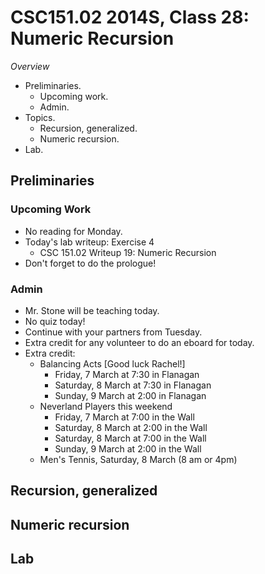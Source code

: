 CSC151.02 2014S, Class 28: Numeric Recursion
============================================

_Overview_

* Preliminaries.
    * Upcoming work.
    * Admin.
* Topics.
    * Recursion, generalized.
    * Numeric recursion.
* Lab.

Preliminaries
-------------

### Upcoming Work

* No reading for Monday.
* Today's lab writeup: Exercise 4
    * CSC 151.02 Writeup 19: Numeric Recursion
* Don't forget to do the prologue!

### Admin

* Mr. Stone will be teaching today.
* No quiz today!
* Continue with your partners from Tuesday.
* Extra credit for any volunteer to do an eboard for today.  
* Extra credit: 
    * Balancing Acts [Good luck Rachel!]
        * Friday, 7 March at 7:30 in Flanagan
        * Saturday, 8 March at 7:30 in Flanagan
        * Sunday, 9 March at 2:00 in Flanagan
    * Neverland Players this weekend
        * Friday, 7 March at 7:00 in the Wall
        * Saturday, 8 March at 2:00 in the Wall
        * Saturday, 8 March at 7:00 in the Wall
        * Sunday, 9 March at 2:00 in the Wall
    * Men's Tennis, Saturday, 8 March (8 am or 4pm)

Recursion, generalized
----------------------

Numeric recursion
-----------------

Lab
---

